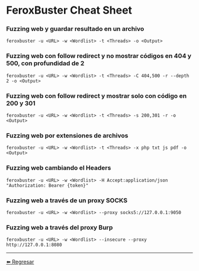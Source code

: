 # FeroxBuster Cheat Sheet

### Fuzzing web y guardar resultado en un archivo
```
feroxbuster -u <URL> -w <Wordlist> -t <Threads> -o <Output>
```

### Fuzzing web con follow redirect y no mostrar códigos en 404 y 500, con profundidad de 2
```
feroxbuster -u <URL> -w <Wordlist> -t <Threads> -C 404,500 -r --depth 2 -o <Output>
```

### Fuzzing web con follow redirect y mostrar solo con código en 200 y 301
```
feroxbuster -u <URL> -w <Wordlist> -t <Threads> -s 200,301 -r -o <Output>
```

### Fuzzing web por extensiones de archivos
```
feroxbuster -u <URL> -w <Wordlist> -t <Threads> -x php txt js pdf -o <Output>
```

### Fuzzing web cambiando el Headers
```
feroxbuster -u <URL> -w <Wordlist> -H Accept:application/json "Authorization: Bearer {token}"
```

### Fuzzing web a través de un proxy SOCKS
```
feroxbuster -u <URL> -w <Wordlist> --proxy socks5://127.0.0.1:9050
```

### Fuzzing web a través del proxy Burp
```
feroxbuster -u <URL> -w <Wordlist> --insecure --proxy http://127.0.0.1:8080
```

---

[:arrow_left: Regresar](https://github.com/m4lal0/cheatsheets)
